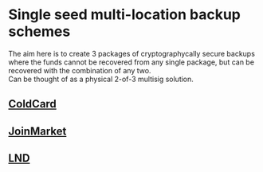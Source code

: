# Single seed multi-location backup schemes

The aim here is to create 3 packages of cryptographycally secure
backups where the funds cannot be recovered from any single package,
but can be recovered with the combination of any two.  
Can be thought of as a physical 2-of-3 multisig solution.

## [ColdCard](coldcard.md)
## [JoinMarket](joinmarket.md)
## [LND](lnd.md)